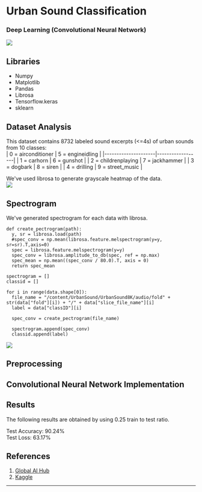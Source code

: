 # Urban Sound Classification
### Deep Learning (Convolutional Neural Network)

![](https://static.wikia.nocookie.net/bleach/images/1/16/Ep329UraharaProfileOption4.png/revision/latest/scale-to-width-down/1000?cb=20220325000742&path-prefix=en)

## Libraries
- Numpy 
- Matplotlib 
- Pandas 
- Librosa 
- Tensorflow.keras
- sklearn
## Dataset Analysis
This dataset contains 8732 labeled sound excerpts (<=4s) of urban sounds from 10 classes:  
| 0 = airconditioner  | 5 = engineidling |
|---------------------|------------------|
| 1 = carhorn         | 6 = gunshot      |
| 2 = childrenplaying | 7 = jackhammer   |
| 3 = dogbark         | 8 = siren        |
| 4 = drilling        | 9 = street_music |


We've used librosa to generate grayscale heatmap of the data.  
![](https://i.ibb.co/0hQ45Mq/indir.png)
## Spectrogram
We've generated spectrogram for each data with librosa.  
~~~~
def create_pectrogram(path):
  y, sr = librosa.load(path)
  #spec_conv = np.mean(librosa.feature.melspectrogram(y=y, sr=sr).T,axis=0)
  spec = librosa.feature.melspectrogram(y=y)
  spec_conv = librosa.amplitude_to_db(spec, ref = np.max)
  spec_mean = np.mean((spec_conv / 80.0).T, axis = 0)
  return spec_mean
~~~~
~~~~
spectrogram = []
classid = []

for i in range(data.shape[0]):
  file_name = "/content/UrbanSound/UrbanSound8K/audio/fold" + str(data["fold"][i]) + "/" + data["slice_file_name"][i]
  label = data["classID"][i]

  spec_conv = create_pectrogram(file_name)

  spectrogram.append(spec_conv)
  classid.append(label)
~~~~
![](https://i.ibb.co/0XGy0fn/spec.png)
## Preprocessing

## Convolutional Neural Network Implementation

## Results
The following results are obtained by using 0.25 train to test ratio.  
  
Test Accuracy: 90.24%  
Test Loss: 63.17%

## References
1. [Global AI Hub](https://globalaihub.com/courses/introduction-to-deep-learning/)
2. [Kaggle](https://www.kaggle.com/datasets/chrisfilo/urbansound8k)
---
